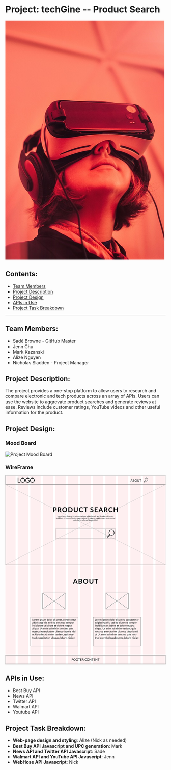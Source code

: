 # Project: **techGine** -- Product Search

![techKid](assets/images/techKid.jpg)

## Contents:
* [Team Members](#team-members)
* [Project Description](#project-description)
* [Project Design](#project-design)
* [APIs in Use](#apis-in-use)
* [Project Task Breakdown](#project-task-breakdown)
___

## Team Members:
* Sadé Browne - GitHub Master
* Jenn Chu
* Mark Kazanski
* Alize Nguyen
* Nicholas Sladden - Project Manager

## Project Description:

The project provides a one-stop platform to allow users to research and compare electronic and tech products across an array of APIs. Users can use the website to aggrevate product searches and generate reviews at ease. Reviews include customer ratings, YouTube videos and other useful information for the product.

## Project Design:

### Mood Board
![Project Mood Board](assets/images/Moodboard-ProjectOne-01.png)

### WireFrame
![Project Wireframe](assets/images/wireframe-02.png)

## APIs in Use:
* Best Buy API
* News API
* Twitter API
* Walmart API
* Youtube API

## Project Task Breakdown:

* **Web-page design and styling**: Alize (Nick as needed)
* **Best Buy API Javascript and UPC generation**: Mark
* **News API and Twitter API Javascript**: Sade
* **Walmart API and YouTube API Javascript**: Jenn
* **WebHose API Javascript**: Nick
